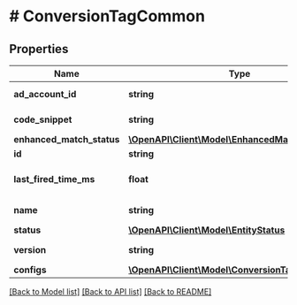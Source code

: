 # # ConversionTagCommon

## Properties

Name | Type | Description | Notes
------------ | ------------- | ------------- | -------------
**ad_account_id** | **string** | Ad account ID. | [optional]
**code_snippet** | **string** | Tag code snippet. | [optional]
**enhanced_match_status** | [**\OpenAPI\Client\Model\EnhancedMatchStatusType**](EnhancedMatchStatusType.md) |  | [optional]
**id** | **string** | Tag ID. | [optional]
**last_fired_time_ms** | **float** | Time for the last event fired. | [optional]
**name** | **string** | Conversion tag name. | [optional]
**status** | [**\OpenAPI\Client\Model\EntityStatus**](EntityStatus.md) |  | [optional]
**version** | **string** | Version number. | [optional]
**configs** | [**\OpenAPI\Client\Model\ConversionTagConfigs**](ConversionTagConfigs.md) |  | [optional]

[[Back to Model list]](../../README.md#models) [[Back to API list]](../../README.md#endpoints) [[Back to README]](../../README.md)
